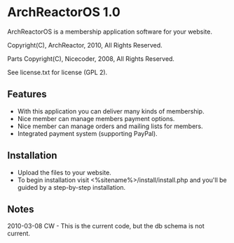 # ArchReactorOS 1.0

ArchReactorOS is a membership application software for your website.

Copyright(C), ArchReactor, 2010, All Rights Reserved.

Parts Copyright(C), Nicecoder, 2008, All Rights Reserved. 

See license.txt for license (GPL 2).

## Features

* With this application you can deliver many kinds of membership.
* Nice member can manage members payment options.
* Nice member can manage orders and mailing lists for members.
* Integrated payment system (supporting PayPal).

## Installation

* Upload the files to your website.
* To begin installation visit
<%sitename%>/install/install.php and you'll be guided by a step-by-step installation.

## Notes

2010-03-08 CW - This is the current code, but the db schema is not current.

